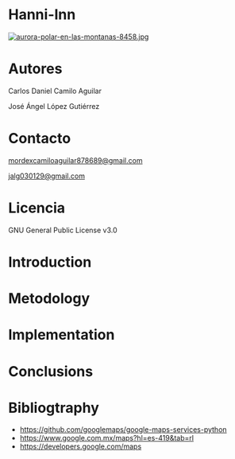 # Hanni-Inn
[![aurora-polar-en-las-montanas-8458.jpg](https://i.postimg.cc/nzJ60pQQ/aurora-polar-en-las-montanas-8458.jpg)](https://postimg.cc/v10qmRhQ)

# Autores
Carlos Daniel Camilo Aguilar

José Ángel López Gutiérrez

# Contacto
mordexcamiloaguilar878689@gmail.com

jalg030129@gmail.com



# Licencia
GNU General Public License v3.0





# Introduction

# Metodology

# Implementation

# Conclusions

# Bibliogtraphy
- https://github.com/googlemaps/google-maps-services-python
- https://www.google.com.mx/maps?hl=es-419&tab=rl
- https://developers.google.com/maps

